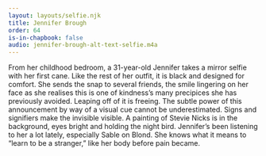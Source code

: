 ```yaml
---
layout: layouts/selfie.njk
title: Jennifer Brough
order: 64
is-in-chapbook: false
audio: jennifer-brough-alt-text-selfie.m4a
---
```


From her childhood bedroom, a 31-year-old Jennifer takes a mirror selfie with her first cane. Like the rest of her outfit, it is black and designed for comfort. She sends the snap to several friends, the smile lingering on her face as she realises this is one of kindness’s many precipices she has previously avoided. Leaping off of it is freeing. The subtle power of this announcement by way of a visual cue cannot be underestimated. Signs and signifiers make the invisible visible. A painting of Stevie Nicks is in the background, eyes bright and holding the night bird. Jennifer’s been listening to her a lot lately, especially Sable on Blond. She knows what it means to “learn to be a stranger,” like her body before pain became.
